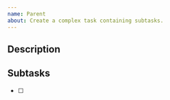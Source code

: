 ```yaml
---
name: Parent
about: Create a complex task containing subtasks.
---
```


## Description



## Subtasks

- [ ] 